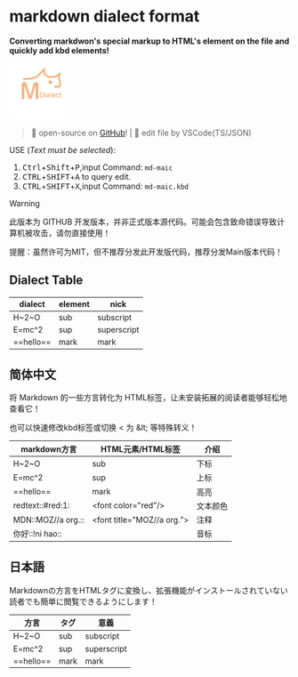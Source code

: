 # **markdown dialect format**

**Converting markdwon's special markup to HTML's element on the file and quickly add kbd elements!**

<img src="logo.png" height="100px" style="align:center"/>

> &#x1F917; open-source on [GitHub](https://github.com/ZoMaii/md-maic)! | &#x1F3AF; edit file by VSCode(TS/JSON)

USE (*Text must be selected*):
1. <kbd>Ctrl</kbd>+<kbd>Shift</kbd>+<kbd>P</kbd>,input Command: `md-maic`
2. <kbd>CTRL</kbd>+<kbd>SHIFT</kbd>+<kbd>A</kbd> to query edit.
3. <kbd>CTRL</kbd>+<kbd>SHIFT</kbd>+<kbd>X</kbd>,input Command: `md-maic.kbd`

> [!WARNING]
> 此版本为 GITHUB 开发版本，并非正式版本源代码。可能会包含致命错误导致计算机被攻击，请勿直接使用！
>
> 提醒：虽然许可为MIT，但不推荐分发此开发版代码，推荐分发Main版本代码！
## **Dialect Table**
|dialect|element|nick|
|-|-|-|
|H\~2\~O|sub|subscript|
|E=mc\^2|sup|superscript|
|==hello==|mark|mark|


## 简体中文
将 Markdown 的一些方言转化为 HTML标签，让未安装拓展的阅读者能够轻松地查看它！

也可以快速修改kbd标签或切换 < 为 \&lt; 等特殊转义！

|markdown方言|HTML元素/HTML标签|介绍|
|-|-|-|
|H\~2\~O|sub|下标|
|E=mc^2|sup|上标|
|==hello==|mark|高亮|
|redtext::#red:1:|&lt;font color="red"/&gt;|文本颜色|
|MDN::MOZ//a org.::|&lt;font title="MOZ//a org."&gt;|注释|
|你好::!ni hao::||音标|

## 日本語
Markdownの方言をHTMLタグに変換し、拡張機能がインストールされていない読者でも簡単に閲覧できるようにします！

|方言|タグ|意義|
|-|-|-|
|H\~2\~O|sub|subscript|
|E=mc\^2|sup|superscript|
|==hello==|mark|mark|